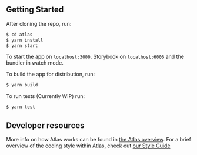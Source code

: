 ## Getting Started

After cloning the repo, run:

```bash
$ cd atlas
$ yarn install
$ yarn start
```

To start the app on `localhost:3000`, Storybook on `localhost:6006` and the bundler in watch mode.

To build the app for distribution, run:

```bash
$ yarn build
```

To run tests (Currently WIP) run:

```bash
$ yarn test
```

## Developer resources

More info on how Atlas works can be found in [the Atlas overview](docs/overview.md). For a brief overview of the coding style within Atlas, check out [our Style Guide](docs/styleguide.md)
